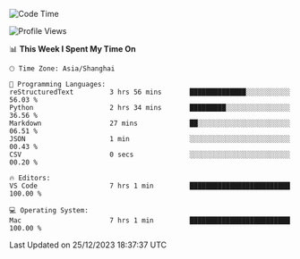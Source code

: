 <!--START_SECTION:waka-->
![Code Time](http://img.shields.io/badge/Code%20Time-286%20hrs%2037%20mins-blue)

![Profile Views](http://img.shields.io/badge/Profile%20Views-0-blue)

📊 **This Week I Spent My Time On** 

```text
🕑︎ Time Zone: Asia/Shanghai

💬 Programming Languages: 
reStructuredText         3 hrs 56 mins       ██████████████░░░░░░░░░░░   56.03 % 
Python                   2 hrs 34 mins       █████████░░░░░░░░░░░░░░░░   36.56 % 
Markdown                 27 mins             ██░░░░░░░░░░░░░░░░░░░░░░░   06.51 % 
JSON                     1 min               ░░░░░░░░░░░░░░░░░░░░░░░░░   00.43 % 
CSV                      0 secs              ░░░░░░░░░░░░░░░░░░░░░░░░░   00.20 % 

🔥 Editors: 
VS Code                  7 hrs 1 min         █████████████████████████   100.00 % 

💻 Operating System: 
Mac                      7 hrs 1 min         █████████████████████████   100.00 % 
```


 Last Updated on 25/12/2023 18:37:37 UTC
<!--END_SECTION:waka-->
